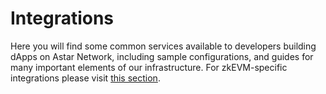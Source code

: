 # Integrations

Here you will find some common services available to developers building dApps on Astar Network, including sample configurations, and guides for many important elements of our infrastructure. For zkEVM-specific integrations please visit [this section](/docs/build/zkEVM/integrations).

<br/>



